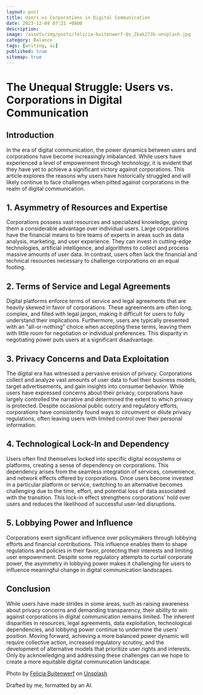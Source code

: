 ```yaml
---
layout: post
title: Users vs Corporations in Digital Communication
date: 2023-12-04 07:21 +0800
description:
image: /assets/img/posts/felicia-buitenwerf-Qs_Zkak27Jk-unsplash.jpg
category: Balance
tags: [writing, ai]
published: true
sitemap: true
---
```


# The Unequal Struggle: Users vs. Corporations in Digital Communication

## Introduction

In the era of digital communication, the power dynamics between users and corporations have become increasingly imbalanced. While users have experienced a level of empowerment through technology, it is evident that they have yet to achieve a significant victory against corporations. This article explores the reasons why users have historically struggled and will likely continue to face challenges when pitted against corporations in the realm of digital communication.

## 1. Asymmetry of Resources and Expertise

Corporations possess vast resources and specialized knowledge, giving them a considerable advantage over individual users. Large corporations have the financial means to hire teams of experts in areas such as data analysis, marketing, and user experience. They can invest in cutting-edge technologies, artificial intelligence, and algorithms to collect and process massive amounts of user data. In contrast, users often lack the financial and technical resources necessary to challenge corporations on an equal footing.

## 2. Terms of Service and Legal Agreements

Digital platforms enforce terms of service and legal agreements that are heavily skewed in favor of corporations. These agreements are often long, complex, and filled with legal jargon, making it difficult for users to fully understand their implications. Furthermore, users are typically presented with an &quot;all-or-nothing&quot; choice when accepting these terms, leaving them with little room for negotiation or individual preferences. This disparity in negotiating power puts users at a significant disadvantage.

## 3. Privacy Concerns and Data Exploitation

The digital era has witnessed a pervasive erosion of privacy. Corporations collect and analyze vast amounts of user data to fuel their business models, target advertisements, and gain insights into consumer behavior. While users have expressed concerns about their privacy, corporations have largely controlled the narrative and determined the extent to which privacy is protected. Despite occasional public outcry and regulatory efforts, corporations have consistently found ways to circumvent or dilute privacy regulations, often leaving users with limited control over their personal information.

## 4. Technological Lock-In and Dependency

Users often find themselves locked into specific digital ecosystems or platforms, creating a sense of dependency on corporations. This dependency arises from the seamless integration of services, convenience, and network effects offered by corporations. Once users become invested in a particular platform or service, switching to an alternative becomes challenging due to the time, effort, and potential loss of data associated with the transition. This lock-in effect strengthens corporations&#39; hold over users and reduces the likelihood of successful user-led disruptions.

## 5. Lobbying Power and Influence

Corporations exert significant influence over policymakers through lobbying efforts and financial contributions. This influence enables them to shape regulations and policies in their favor, protecting their interests and limiting user empowerment. Despite some regulatory attempts to curtail corporate power, the asymmetry in lobbying power makes it challenging for users to influence meaningful change in digital communication landscapes.

## Conclusion

While users have made strides in some areas, such as raising awareness about privacy concerns and demanding transparency, their ability to win against corporations in digital communication remains limited. The inherent disparities in resources, legal agreements, data exploitation, technological dependencies, and lobbying power continue to undermine the users&#39; position. Moving forward, achieving a more balanced power dynamic will require collective action, increased regulatory scrutiny, and the development of alternative models that prioritize user rights and interests. Only by acknowledging and addressing these challenges can we hope to create a more equitable digital communication landscape.

Photo by <a href="https://unsplash.com/@iamfelicia?utm_content=creditCopyText&utm_medium=referral&utm_source=unsplash">Felicia Buitenwerf</a> on <a href="https://unsplash.com/photos/man-wearing-black-t-shirt-close-up-photography-Qs_Zkak27Jk?utm_content=creditCopyText&utm_medium=referral&utm_source=unsplash">Unsplash</a>

Drafted by me, formatted by an AI.
  